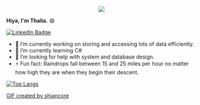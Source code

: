 <p align="center">
  <img src=https://media2.giphy.com/media/J2yDvX0N4GpAdHOD3N/giphy.gif?cid=ecf05e4732fecy7p8iauk3qv6wrz5awzkzmwe846do1i8h6n&rid=giphy.gif>
</p>


**Hiya, I'm Thalia.** 😄

[![LinkedIn Badge](https://img.shields.io/badge/LinkedIn-Profile-informational?style=flat&logo=linkedin&logoColor=white&color=0D76A8)](https://www.linkedin.com/in/thalia-juarez/)

<!--
**thaliajuarez/thaliajuarez** is a ✨ _special_ ✨ repository because its `README.md` (this file) appears on your GitHub profile.
Here are some ideas to get you started:
- 🔭 I’m currently working on 
- 🌱 I’m currently learning C
- 👯 I’m looking to collaborate on ...
- 🤔 I’m looking for help with ...
- 💬 Ask me about ...
- 📫 How to reach me: ...
- 😄 Pronouns: ...
- ⚡ Fun fact: ...
-->

- 🔭 I’m currently working on storing and accessing lots of data efficiently.
- 🌱 I’m currently learning C#
- 🤔 I’m looking for help with system and database design.
- ⚡ Fun fact: Raindrops fall between 15 and 25 miles per hour no matter how high they are when they begin their descent.

[![Top Langs](https://github-readme-stats.vercel.app/api/top-langs/?username=thaliajuarez&layout=compact&show_icons=true&theme=discord_old_blurple)](https://github.com/anuraghazra/github-readme-stats)

<a href="https://www.instagram.com/shiancore/"> GIF created by shiancore </a>

